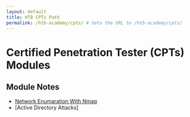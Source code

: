 ```yaml
---
layout: default
title: HTB CPTs Path
permalink: /htb-academy/cpts/ # Sets the URL to /htb-academy/cpts/
---
```


# Certified Penetration Tester (CPTs) Modules

## Module Notes

- [Network Enumaration With Nmap](/htb-academy/cpts/network_enum_with_nmap/)
- [Active Directory Attacks]
